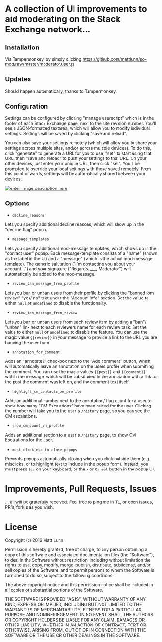 # A collection of UI improvements to aid moderating on the Stack Exchange network...

## Installation

Via Tampermonkey, by simply clicking https://github.com/mattlunn/so-mod/raw/master/moderator.user.js

## Updates

Should happen automatically, thanks to Tampermonkey.

## Configuration

Settings can be configured by clicking "manage userscript" which is in the footer of each Stack Exchange page, next to the site revision number. You'll see a JSON-formatted textarea, which will allow you to modify individual settings. Settings will be saved by clicking "save and reload". 

You can also save your settings remotely (which will allow you to share your settings across multiple sites, and/or across multiple devices). To do this, click "generate" to generate a URL for you to use, "set" to start using that URL, then "save and reload" to push your settings to that URL. On your other devices, just enter your unique URL, then click "set". You'll be prompted to override your local settings with those saved remotely. From this point onwards, settings will be automatically shared between your devices.

[![enter image description here][1]][1]


  [1]: http://i.stack.imgur.com/uPYjb.png

## Options

 - `decline_reasons`

  Lets you specify additional decline reasons, which will show up in the "decline flag" popup.
  
 - `message_templates`
  
 Lets you specify additional mod-message templates, which shows up in the "contact user" popup. Each message-template consists of a "name" (shown as the label in the UI) and a "message" (which is the actual mod-message template). The generic salutation ("I'm contacting you about your account...") and your signature ("Regards, ___, Moderator") will automatically be added to the mod-message.

 - `review_ban_message_from_profile`
 
 Lets you ban or unban users from their profile by clicking the "banned fom review" "yes/ no" text under the "Account Info" section. Set the value to either `null` or `undefined` to disable the functionality. 

 - `review_ban_message_from_review`
 
 Lets you ban or unban users from each review item by adding a "ban"/ "unban" link next to each reviewers name for each review task. Set the value to either `null` or `undefined`  to disable the feature. You can use the magic value `{{review}}` in your message to provide a link to the URL you are banning the user from.
 
 - `annotation_for_comment`
 
 Adds an "annotate?" checkbox next to the "Add comment" button, which will automatically leave an annotation on the users profile when submitting the comment. You can use the magic values `{{post}}` and `{{comment}}` within the message, which will be substituted in the annotation with a link to the post the comment was left on, and the comment text itself.

 - `highlight_cm_contacts_on_profile`
 
 Adds an additional number next to the annotation/ flag count for a user to show how many "CM Escalations" have been raised for the user. Clicking the number will take you to the user's `/history` page, so you can see the CM escalations.

 - `show_cm_count_on_profile`
 
 Adds an additional section to a user's `/history` page, to show CM Escalations for the user.

 - `must_click_esc_to_close_popups`
 
 Prevents popups automatically closing when you click outside them (e.g. misclicks, or to highlight text to include in the popup form). Instead, you must press `Esc` on your keyboard, or the `x` or `Cancel` button in the popup UI.

# Improvements, Pull Requests, Issues

... all will be gratefully received. Feel free to ping me in TL, or open Issues, PR's, fork's as you wish.

# License

Copyright (c) 2016 Matt Lunn

Permission is hereby granted, free of charge, to any person obtaining a copy of this software and associated documentation files (the "Software"), to deal in the Software without restriction, including without limitation the rights to use, copy, modify, merge, publish, distribute, sublicense, and/or sell copies of the Software, and to permit persons to whom the Software is furnished to do so, subject to the following conditions:

The above copyright notice and this permission notice shall be included in all copies or substantial portions of the Software.

THE SOFTWARE IS PROVIDED "AS IS", WITHOUT WARRANTY OF ANY KIND, EXPRESS OR IMPLIED, INCLUDING BUT NOT LIMITED TO THE WARRANTIES OF MERCHANTABILITY, FITNESS FOR A PARTICULAR PURPOSE AND NONINFRINGEMENT. IN NO EVENT SHALL THE AUTHORS OR COPYRIGHT HOLDERS BE LIABLE FOR ANY CLAIM, DAMAGES OR OTHER LIABILITY, WHETHER IN AN ACTION OF CONTRACT, TORT OR OTHERWISE, ARISING FROM, OUT OF OR IN CONNECTION WITH THE SOFTWARE OR THE USE OR OTHER DEALINGS IN THE SOFTWARE.
